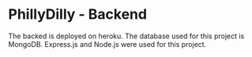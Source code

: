 # PhillyDilly - Backend

The backed is deployed on heroku. The database used for this project is MongoDB. Express.js and Node.js were used for this project. 